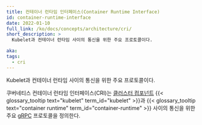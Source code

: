 ```yaml
---
title: 컨테이너 런타임 인터페이스(Container Runtime Interface)
id: container-runtime-interface
date: 2022-01-10
full_link: /ko/docs/concepts/architecture/cri/
short_description: >
  Kubelet과 컨테이너 런타임 사이의 통신을 위한 주요 프로토콜이다.

aka:
tags:
  - cri
---
```


Kubelet과 컨테이너 런타임 사이의 통신을 위한 주요 프로토콜이다.

<!--more-->

쿠버네티스 컨테이너 런타임 인터페이스(CRI)는
[클러스터 컴포넌트](/ko/docs/concepts/overview/components/#노드-컴포넌트)
{{< glossary_tooltip text="kubelet" term_id="kubelet" >}}과
{{< glossary_tooltip text="container runtime" term_id="container-runtime" >}} 사이의
통신을 위한 주요 [gRPC](https://grpc.io) 프로토콜을 정의한다.
